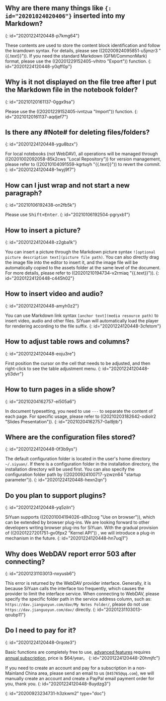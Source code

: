 ## Why are there many things like `{: id="20201024020406"}` inserted into my Markdown?
{: id="20201224120448-p7kmg64"}

These contents are used to store the content block identification and follow the kramdown syntax. For details, please see ((20200924095851-u5jmzr3 "{{.text}}")). If you need the standard Markdown (GFM/CommonMark) format, please use the ((20201229152405-vlhitro "Export")) function.
{: id="20201224120448-y0qff0p"}

## Why is it not displayed on the file tree after I put the Markdown file in the notebook folder?
{: id="20210120161137-0ggx9sa"}

Please use the ((20201229152405-ivntzua "Import")) function.
{: id="20210120161137-aqdjef7"}

## Is there any #Note# for deleting files/folders?
{: id="20201224120448-ygu8bzx"}

For local notebooks (not WebDAV), all operations will be managed through ((20201002092058-85k2cws "Local Repository"))  for version management, please refer to ((20210104091559-kgrtuyh "{{.text}}")) to revert the commit.
{: id="20201224120448-1wyj9f7"}

## How can I just wrap and not start a new paragraph?
{: id="20210106192438-on2fb5k"}

Please use <kbd>Shift+Enter</kbd>.
{: id="20210106192504-pgryxb1"}

## How to insert a picture?
{: id="20201224120448-z2gba1k"}

You can insert a picture through the Markdown picture syntax `![optional picture description text](picture file path)`. You can also directly drag the image file into the editor to insert it, and the image file will be automatically copied to the assets folder at the same level of the document. For more details, please refer to ((20201210194734-v2rmiaq "{{.text}}")).
{: id="20201224120448-c445h02"}

## How to insert video and audio?
{: id="20201224120448-amyh0z2"}

You can use Markdown link syntax `[anchor text](media resource path)` to insert video, audio and other files. SiYuan will automatically load the player for rendering according to the file suffix.
{: id="20201224120448-3cfetom"}

## How to adjust table rows and columns?
{: id="20201224120448-eoju3re"}

First position the cursor on the cell that needs to be adjusted, and then right-click to see the table adjustment menu.
{: id="20201224120448-yti3dvr"}

## How to turn pages in a slide show?
{: id="20210204162757-ei505a6"}

In document typesetting, you need to use `---` to separate the content of each page. For specific usage, please refer to ((20210203182642-odiolr2 "Slides Presentation")).
{: id="20210204162757-0al9jtb"}

## Where are the configuration files stored?
{: id="20201224120448-0f3b9ys"}

The default configuration folder is located in the user's home directory `~/.siyuan/`. If there is a configuration folder in the installation directory, the installation directory will be used first. You can also specify the configuration folder path by ((20200924100717-yzwzn64 "startup parameter")).
{: id="20201224120448-hexn2qn"}

## Do you plan to support plugins?
{: id="20201224120448-yq5ziln"}

SiYuan supports ((20201004194026-s8h2cog "Use on browser")),  which can be extended by browser plug-ins. We are looking forward to other developers writing browser plug-ins for SiYuan. With the gradual provision of ((20201227201751-gv0fpx2 "Kernel API")) , we will introduce a plug-in mechanism in the future.
{: id="20201224120448-hn7uqj1"}

## Why does WebDAV report error 503 after connecting?
{: id="20201231103013-nxyusb6"}

This error is returned by the WebDAV provider interface. Generally, it is because SiYuan calls the interface too frequently, which causes the provider to limit the interface service. When connecting to WebDAV, please specify the specific folder path in the service address column, such as: `https://dav.jianguoyun.com/dav/My Notes Folder/`, please do not use `https://dav.jianguoyun.com/dav/` directly.
{: id="20201231103013-qoubp11"}

## Do I need to pay for it?
{: id="20201224120448-0rqote3"}

Basic functions are completely free to use, [advanced features](https://b3log.org/siyuan/advanced_features.html) requires [annual subscription](https://b3log.org/siyuan/pricing.html), price is $64/year。
{: id="20201224120448-20hmjfc"}

If you need to create an account and pay for a subscription in a non-Mainland China area, please send an email to us (`845765@qq.com`), we will manually create an account and create a PayPal email payment order for you, thank you.
{: id="20201224120448-8uydzg3"}


{: id="20200923234731-h3zkwm2" type="doc"}
